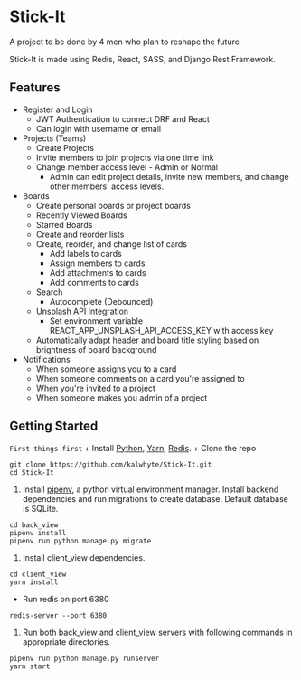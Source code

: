 # Stick-It
A project to be done by 4 men who plan to reshape the future

Stick-It is made using Redis, React, SASS, and Django Rest Framework.

## Features
+ Register and Login
    + JWT Authentication to connect DRF and React
    + Can login with username or email
+ Projects (Teams)
    + Create Projects
    + Invite members to join projects via one time link
    + Change member access level - Admin or Normal
        + Admin can edit project details, invite new members, and change other members' access levels.
+ Boards
    + Create personal boards or project boards
    + Recently Viewed Boards
    + Starred Boards
    + Create and reorder lists
    + Create, reorder, and change list of cards
        + Add labels to cards
        + Assign members to cards
        + Add attachments to cards
        + Add comments to cards
    + Search
        + Autocomplete (Debounced)
    + Unsplash API Integration
        + Set environment variable REACT_APP_UNSPLASH_API_ACCESS_KEY with access key
    + Automatically adapt header and board title styling based on brightness of board background
+ Notifications
    + When someone assigns you to a card
    + When someone comments on a card you're assigned to
    + When you're invited to a project
    + When someone makes you admin of a project

## Getting Started
`First things first`
    + Install [Python](https://www.python.org/downloads/), [Yarn](https://classic.yarnpkg.com/en/docs/install/), [Redis](https://redis.io/download).
    + Clone the repo
```
git clone https://github.com/kalwhyte/Stick-It.git
cd Stick-It
```
1. Install [pipenv](https://pypi.org/project/pipenv/), a python virtual environment manager. Install backend dependencies and run migrations to create database. Default database is SQLite.
```
cd back_view
pipenv install
pipenv run python manage.py migrate
```
1. Install client_view dependencies.
```
cd client_view
yarn install
```
+ Run redis on port 6380
``` 
redis-server --port 6380
```
1. Run both back_view and client_view servers with following commands in appropriate directories.
```
pipenv run python manage.py runserver
yarn start
```
